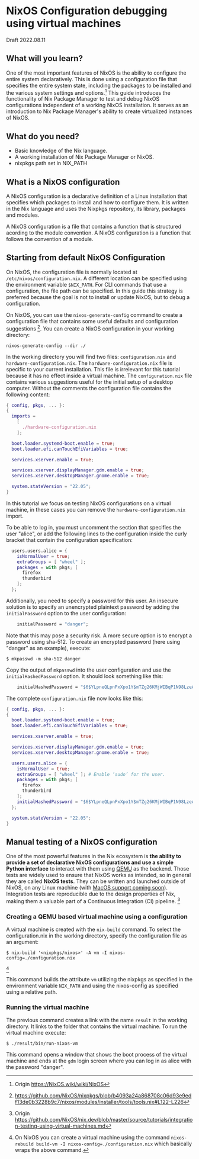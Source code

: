 # NixOS Configuration debugging using virtual machines

Draft 2022.08.11

## What will you learn?

One of the most important features of NixOS is the ability to configure the entire system declaratively.
This is done using a configuration file that specifies the entire system state, including the packages to be installed and the various system settings and options.[^wikinixos]
This guide introduces the functionality of Nix Package Manager to test and debug NixOS configurations independent of a working NixOS installation.
It serves as an introduction to Nix Package Manager's ability to create virtualized instances of NixOS.

## What do you need?

<!-- todo links -->

- Basic knowledge of the Nix language.
- A working installation of Nix Package Manager or NixOS.
- nixpkgs path set in NIX_PATH 

## What is a NixOS configuration

A NixOS configuration is a declarative definition of a Linux installation that specifies which packages to install and how to configure them.
It is written in the Nix language and uses the Nixpkgs repository, its library, packages and modules.
<!-- [in my dream such a blob would appear as mediawiki style page-preview at mentions of Nix language]: The Nix expression language is a pure, lazy, functional language. Its main purpose is to describe packages, compositions of packages, and variability within packages.[^nixlang] -->
<!-- todo links: ancors to introductions to library packages and modules are currently not in the manuals -->
A NixOS configuration is a file that contains a function that is structured acording to the module<!-- todo link -->  convention.
A NixOS configuration is a function that follows the convention of a module<!-- todo link to reference-->. <!-- remove one version -->

<!-- [old version 2022.08.10 should be deleted] -->
<!-- The Git repository Nixpkgs provides the necessary infrastructure and information needed to specify a NixOS configuration[^nixpkgs]. -->
<!-- Nixpkgs contains a library, packages, and modules. -->
<!-- The library provides the functional infrastructure to conveniently create packages. -->
<!-- The packages defined in Nixpkgs provide build scripts needed to build software. -->
<!-- The NixOS modules are a way to configure the system. [previous formulation] provide a configuration infrastructure to generate the system's configuration files. -->

## Starting from default NixOS Configuration

On NixOS, the configuration file is normally located at `/etc/nixos/configuration.nix`.
A different location can be specified using the environment variable `$NIX_PATH`.
For CLI commands that use a configuration, the file path can be specified.
In this guide this strategy is preferred because the goal is not to install or update NixOS, but to debug a configuration.

On NixOS, you can use the `nixos-generate-config` command to create a configuration file that contains some useful defaults and configuration suggestions [^nixosconf].
You can create a NixOS configuration in your working directory:
```shell-session
nixos-generate-config --dir ./
```

In the working directory you will find two files: `configuration.nix` and `hardware-configuration.nix`.
The `hardware-configuration.nix` file is specific to your current installation.
This file is irrelevant for this tutorial because it has no effect inside a virtual machine.
The `configuration.nix` file contains various suggestions useful for the initial setup of a desktop computer.
Without the comments the configuration file contains the following content:
```nix
{ config, pkgs, ... }:
{
  imports =
    [
      ./hardware-configuration.nix
    ];

  boot.loader.systemd-boot.enable = true;
  boot.loader.efi.canTouchEfiVariables = true;

  services.xserver.enable = true;

  services.xserver.displayManager.gdm.enable = true;
  services.xserver.desktopManager.gnome.enable = true;

  system.stateVersion = "22.05";
}
```

In this tutorial we focus on testing NixOS configurations on a virtual machine, in these cases you can remove the `hardware-configuration.nix` import.

To be able to log in, you must uncomment the section that specifies the user "alice", or add the following lines to the configuration inside the curly bracket that contain the configuration specification:
```nix
  users.users.alice = {
    isNormalUser = true;
    extraGroups = [ "wheel" ];
    packages = with pkgs; [
      firefox
      thunderbird
    ];
  };
```

Additionally, you need to specify a password for this user.
An insecure solution is to specify an unencrypted plaintext password by adding the `initialPassword` option to the user configuration:
```nix
    initialPassword = "danger";
```

Note that this may pose a security risk.
A more secure option is to encrypt a password using sha-512.
To create an encrypted password (here using "danger" as an example), execute:
```shell-session
$ mkpasswd -m sha-512 danger
```

Copy the output of `mkpasswd` into the user configuration and use the `initialHashedPassword` option.
It should look something like this:
```nix
    initialHashedPassword = "$6$YLpneQLpnPxXpo1Y$mTZg26KMjWIBqP1N98LzeANb5rfMcC5t7a7Khf/gTB/rPCT4t4x2EgJJZmXkRWcGVW6ZEDMulsjTsXxD7BLZZ/";
```

The complete `configuration.nix` file now looks like this:
```nix
{ config, pkgs, ... }:
{
  boot.loader.systemd-boot.enable = true;
  boot.loader.efi.canTouchEfiVariables = true;

  services.xserver.enable = true;

  services.xserver.displayManager.gdm.enable = true;
  services.xserver.desktopManager.gnome.enable = true;

  users.users.alice = {
    isNormalUser = true;
    extraGroups = [ "wheel" ]; # Enable ‘sudo’ for the user.
    packages = with pkgs; [
      firefox
      thunderbird
    ];
    initialHashedPassword = "$6$YLpneQLpnPxXpo1Y$mTZg26KMjWIBqP1N98LzeANb5rfMcC5t7a7Khf/gTB/rPCT4t4x2EgJJZmXkRWcGVW6ZEDMulsjTsXxD7BLZZ/";
  };

  system.stateVersion = "22.05";
}
```

## Manual testing of a NixOS configuration

One of the most powerful features in the Nix ecosystem is **the ability
to provide a set of declarative NixOS configurations and use a simple
Python interface** to interact with them using [QEMU](https://www.qemu.org/)
as the backend.
Those tests are widely used to ensure that NixOS works as intended, so in general they are called **NixOS tests**.
They can be written and launched outside of NixOS, on any Linux machine (with
[MacOS support coming soon](https://github.com/NixOS/nixpkgs/issues/108984)).
Integration tests are reproducible due to the design properties of Nix,
making them a valuable part of a Continuous Integration (CI) pipeline. [^nixdev]

### Creating a QEMU based virtual machine using a configuration

A virtual machine is created with the `nix-build` command.
To select the configuration.nix in the working directory, specify the configuration file as an argument:
```shell-session
$ nix-build '<nixpkgs/nixos>' -A vm -I nixos-config=./configuration.nix
```
[^nixosrebuild]

This command builds the attribute `vm` utilizing the nixpkgs as specified in the environment variable `NIX_PATH` and using the nixos-config as specified using a relative path.


### Running the virtual machine

The previous command creates a link with the name `result` in the working directory.
It links to the folder that contains the virtual machine.
To run the virtual machine execute:
```shell-session
$ ./result/bin/run-nixos-vm
```

This command opens a window that shows the boot process of the virtual machine and ends at the `gdm` login screen where you can log in as alice with the password "danger".

<!-- todo: remember to delete nixos.qcow2 (especially regarding user rights etc ...) -->

[^wikinixos]: Origin https://NixOS.wiki/wiki/NixOS

[^nixdev]: Origin https://github.com/NixOS/nix.dev/blob/master/source/tutorials/integration-testing-using-virtual-machines.md

[^nixlang]: Origin: [https://nixos.org/manual/nix/stable/expressions/expression-language.html](https://nixos.org/manual/nix/stable/expressions/expression-language.html)

[^nixpkgs]: Nixpkgs is the largest repository of Nix packages and NixOS modules.
The repository is hosted on GitHub and maintained by the community, with official backing from the NixOS Foundation.
Origin: [https://nixos.wiki/wiki/Nixpkgs](https://nixos.wiki/wiki/Nixpkgs)

[^nixosconf]: https://github.com/NixOS/nixpkgs/blob/b4093a24a868708c06d93e9edf13de0b3228b9c7/nixos/modules/installer/tools/tools.nix#L122-L226

[^nixosrebuild]: On NixOS you can create a virtual machine using the command `nixos-rebuild build-vm -I nixos-config=./configuration.nix` which basically wraps the above command.

[^additionaltests]: Additional information regarding tests:
Running integration tests on CI requires hardware acceleration, which many CIs do not support.
To run integration tests on {ref}`GitHub Actions <github-actions>` see [how to disable hardware acceleration](https://github.com/cachix/install-nix-action#how-can-i-run-nixos-tests).
NixOS comes with a large set of tests that serve also as educational examples. A good inspiration is [Matrix bridging with an IRC](https://github.com/NixOS/nixpkgs/blob/master/nixos/tests/matrix/appservice-irc.nix).
